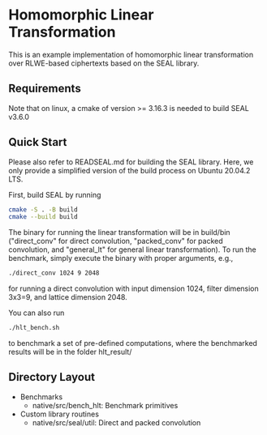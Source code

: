 # Homomorphic Linear Transformation
This is an example implementation of homomorphic linear transformation over
RLWE-based ciphertexts based on the SEAL library.

## Requirements
Note that on linux, a cmake of version >= 3.16.3 is needed to build SEAL v3.6.0

## Quick Start
Please also refer to READSEAL.md for building the SEAL library. Here, we only
provide a simplified version of the build process on Ubuntu 20.04.2 LTS.

First, build SEAL by running

```sh
cmake -S . -B build
cmake --build build
```

The binary for running the linear transformation will be in build/bin
("direct_conv" for direct convolution, "packed_conv" for packed convolution,
and "general_lt" for general linear transformation). To run the benchmark,
simply execute the binary with proper arguments, e.g.,
```sh
./direct_conv 1024 9 2048
```
for running a direct convolution with input dimension 1024, filter dimension
 3x3=9, and lattice dimension 2048.

 You can also run 
```sh
./hlt_bench.sh
```
to benchmark a set of pre-defined computations, where the benchmarked results
will be in the folder hlt_result/


## Directory Layout
- Benchmarks
  - native/src/bench_hlt: Benchmark primitives
- Custom library routines
  - native/src/seal/util: Direct and packed convolution

